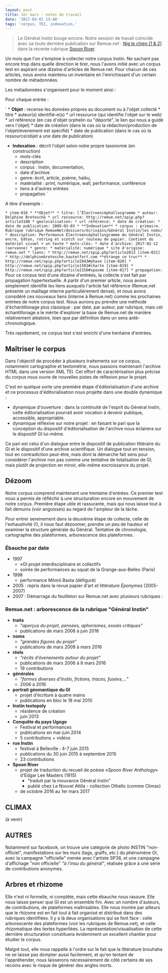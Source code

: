 ```yaml
---
layout: post
title: 1er mars - notes de travail
date: '2017-03-01 13:40'
tags: 'corpus, TEI, indexation,'
---
```


> Le Général Instin bouge encore. Notre session de travail coïncide avec sa toute dernière publication sur Remue.net : [Nig le chien [1 & 2]](http://remue.net/spip.php?article8721) dans la récente rubrique [Spoon River](http://remue.net/spip.php?rubrique997).

Un mois que l'on s'emploie à collecter notre corpus Instin. Ne sachant pas encore trop dans quelle direction le tirer, nous l'avons initié avec un corpus test en aspirant une dizaine d'articles de Remue.net. Pour chacun de ces articles, nous avons maintenu un inventaire en l'enrichissant d'un certain nombre de métadonnées.

Les métadonnées s'organisent pour le moment ainsi :

Pour chaque entrée :

` * **Objet** : recense les données propres au document ou à l'objet collecté
    * titre
    * auteur(s) identifié-e(s)
    * url ressource (qui identifie l'objet sur le web)
    * url référence (en cas d'objet orphelin ou "déporté", le lien qui nous a guidé vers l'objet)
    * date de création (dans le cas où la rédaction/production de l'objet/évenement est spécifié)
    * date de publication (dans le cas où la ressource/objet a une date de publication)
  * **Indexation** : décrit l'objet selon notre propre taxonomie (en construction)
    * mots-clés
    * description
    * corpus : Instin, documentation,
    * date d'archive
    * genre: écrit, article, poème, haiku,
    * matérialité : print, numérique, wall, performance, conférence
    * liens à d'autres entrées
    * propagation
`

A titre d'exemple :

` * item-016
	 * **Objet**
	    * titre: l’Électroencéphallusgramme
	    * auteur: Delphine Bretesché
  	  * url ressource: http://remue.net/spip.php?article3108
	    * geolocalisation:
      * url référence:
      * date de création:
	    * date de publication: 2009-03-03
	 * **Indexation**
		 * corpus : primaire. Rubrique rubrique RemueNet/dossiers/écrivains/Général Instin/les noms/
     * description: Performance Électroencéphallusgramme du Général Instin, encre, bâton, rotring et scotch sur rouleau de papier. Contient du matériel visuel + un texte
     * mots-clés:
		 * date d'archive: 2017-02-12 (servanne)
		 * genre:
		 * matérialité: numérique
		 * site d'origine: remue.net
	   * liens:
		      * http://remue.net/spip.php?article2813 [item-021]
		      * http://delphinebretesche.hautetfort.com **étrange ce truc**
		      * http://remue.net/spip.php?article2843#phase [item-020]
		      * http://remue.net/spip.php?article1502#charte [item-019]
		      * http://remue.net/spip.php?article2156#spasme [item-017]
		 * propagation:
`
Pour ce corpus test d'une dizaine d'entrées, la collecte s'est fait par propagation hypertextuelle. A partir d'un premier article, nous avons simplement identifié les liens auxquels l'article fait référence (Remue.net présente un maillage interne particulièrement dense), et nous avons considéré ces nouveaux liens (interne à Remue.net) comme les prochaines entrées de notre corpus test. Nous aurions pu prendre une méthode d'échantillonage plus classique : par date, par auteur, par rubrique, mais cet échantillonage a le mérite d'explorer la base de Remue.net de manière relativement aléatoire, bien que par définition dans un sens anté-chronologique.

Très rapidement, ce corpus test s'est enrichi d'une trentaine d'entrées.

## Maîtriser le corpus

Dans l'objectif de procéder à plusieurs traitements sur ce corpus, notamment cartographie et textométrie, nous passons maintenant l'archive HTML dans une version XML TEI. Cet effort de caractérisation plus précise du corpus nous ouvre de nouvelles pistes de réflexion pour le projet.

C'est en quelque sorte une première étape d'éditorialisation d'une archive et ce processus d'éditorialisation nous projette dans une double dynamique :

* dynamique d'ouverture : dans la continuité de l'esprit du Général Instin, cette éditorialisation pourrait avoir vocation à devenir publique, accessible, appropriable.
* dynamique réflexive sur notre projet : en faisant le pari que la conception du dispositif d'éditorialisation de l'archive nous éclairera sur le dispositif GI lui-même.

Ce pari est celui d'un dialogue entre le dispositif de publication littéraire du GI et le dispositif d'une archive scientifique. Un dialogue tout en tension, tout en contradiction peut-être, mais dont la démarche fait sens pour considérer l'archive non pas comme une tentative de totalisation de GI, mais plutôt de projection en miroir, elle-même excroissance du projet.

## Dézoom

Notre corpus comprend maintenant une trentaine d'entrées. Ce premier test nous a permis de réfléchir à une structuration encore en mouvement de notre corpus. Première étape utile et rassurante, mais qui nous laisse tout à fait démunis (voir angoissés) au regard de l'ampleur de la tâche.

Pour entrer sereinement dans la deuxième étape de collecte, celle de l'exhaustivité (!), il nous faut dézoomer, prendre un peu de hauteur et examiner la structure générale du Général. Tentative de chronologie, cartographie des plateformes, arborescence des plateformes.

### Ébauche par date

* 1997
  * «GI projet interdisciplinaire et collectif»
  * soirée de performances au squat de la Grange-aux-Belles (Paris)
* 1998
  * performance Mômô Basta (défiguré)
* 2005 : repris dans la revue papier d'art et littérature _Éponymes_ (2005-2007)
* 2007 : Démarrage du feuilleton sur Remue.net avec plusieurs rubriques :

### Remue.net : arborescence de la rubrique "Général Instin"

  * **traits**
    * _"aperçus du projet, pensées, aphorismes, essais critiques"_
    * publications de mars 2006 à juin 2016
  * **noms**
    * _"grandes figures du projet"_
    * publications de mars 2009 à mars 2016
  * **réels**
    * _"récits d'évenements autour du projet"_
    * publications de mars 2006 à 8 mars 2016
    * 19 contributions
  * **générales**
    * _"formes diverses d'Instin, fictions, traces, fusées,..."_
    * 2006 à 2016
  * **portrait géomantique du GI**
    * projet d'écriture à quatre mains
    * publications en bloc le 18 mai 2010
  * **Instin textopoly**
    * résidence de création
    * juin 2013
  * **Conquête du pays Ugogo**
    * Festival et performances
    * publications en mai-juin 2014
    * 5 contributions + vidéos
  * **rue Instin**
    * festival à Belleville : 4-7 juin 2015
    * publications du 30 juin 2015 à septembre 2015
    * 23 contributions
  * **Spoon River**
    * projet de traduction du recueil de poésie «_Spoon River Anthology_» d'Edgar Lee Masters (1915)
      * "traduit par la mouvance Général Instin"
      * publié chez Le Nouvel Attila - collection Othello (comme Climax)
    * de octobre 2016 au 1er mars 2017

## CLIMAX

(à venir)

## AUTRES

Notamment sur facebook, on trouve une catégorie de photo INSTIN "non-officiel", manifestations sur les murs (tags, graffs, etc.) du phénomène GI, avec la campagne "officielle" menée avec l'artiste SP38, et une campagne d'affichage "non officielle" _"à l'insu du général"_, réalisée grâce à une série de contributions anonymes.

## Arbres et rhizome

Elle n'est ni formelle, ni complète, mais cette ébauche nous rassure. Elle nous laisse penser que GI est un ensemble fini. Avec un nombre d'auteurs, de contributions, de plateformes maîtrisables. Elle nous montre par ailleurs que le rhizome est en fait tout à fait organisé et distribué dans des rubriques identifiées. Il y a là deux organisations qui se font face : celle arborescente des plateformes (voir les rubriques de Remue.net), et celle rhizomatique des textes hyperliées. La représentation/visualisation de cette dernière structuration constituera évidemment un excellent chantier pour étudier le corpus.

Malgré tout, elle nous rappelle à l'ordre sur le fait que la littérature brouhaha ne se laisse pas dompter aussi facilement, et qu'en tentant de l'appréhender, nous laisserons nécessairement de côté certains de ses recoins avec le risque de générer des angles morts.
